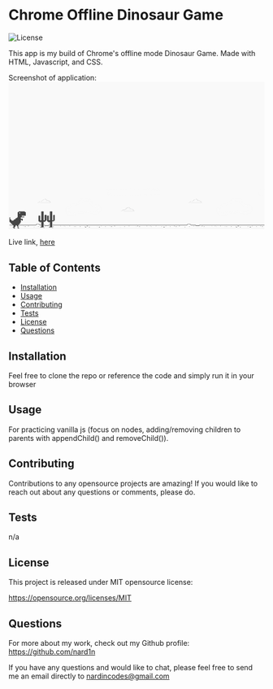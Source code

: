 # Chrome Offline Dinosaur Game
![License](https://img.shields.io/badge/License-MIT-blue.svg)

This app is my build of Chrome's offline mode Dinosaur Game. Made with HTML, Javascript, and CSS.

Screenshot of application:
![Screenshot](./trexgame.png)

Live link, [here](https://nard1n.github.io/chrome-trex-game)

## Table of Contents

* [Installation](#Installation)
* [Usage](#Usage)
* [Contributing](#Contributing)
* [Tests](#Tests)
* [License](#License)
* [Questions](#Questions)

## Installation
Feel free to clone the repo or reference the code and simply run it in your browser

## Usage
For practicing vanilla js (focus on nodes, adding/removing children to parents with appendChild() and removeChild()).

## Contributing
Contributions to any opensource projects are amazing! If you would like to reach out about any questions or comments, please do.

## Tests
n/a

## License
This project is released under MIT opensource license:

https://opensource.org/licenses/MIT

## Questions
For more about my work, check out my Github profile: https://github.com/nard1n

If you have any questions and would like to chat, please feel free to send me an email directly to nardincodes@gmail.com
